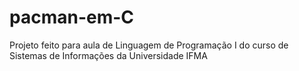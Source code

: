# pacman-em-C

Projeto feito para aula de Linguagem de Programação I do curso de Sistemas de Informações da Universidade IFMA
